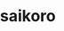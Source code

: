 # saikoro
<!DOCTYPE html>
<html>
  <head>
    <meta charset="utf-8">
    <title>saikoroAR</title>
    <script type="module"src="https://unpkg.com/@google/model-viewer@latest/dist/model-viewer.min.js"></script>
  </head>
  <body style="margin:0; padding:0;">
    <model-viewer src="saikoro.glb" ios-src="https://nagao-chinami.github.io/saikoro/saikoro.usdz"
  </body>
</html>
